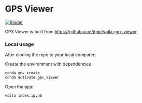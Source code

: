 # GPS Viewer
[![Binder](https://mybinder.org/badge_logo.svg)](https://mybinder.org/v2/gh/nicholas-kotlinski/gpx_viewer/main?urlpath=voila%2Frender%2Findex.ipynb)

GPX Viewer is built from https://github.com/jtpio/voila-gpx-viewer

### Local usage
After cloning the repo to your local computer:

Create the environment with dependencies
```bash
conda env create
conda activate gpx_viewer
```

Open the app:
```bash
voila index.ipynb
```
